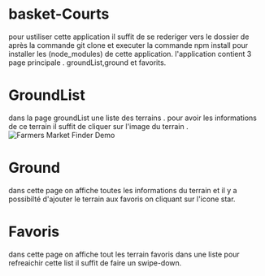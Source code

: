 # basket-Courts
pour ustiliser cette application il suffit de se rederiger vers le dossier de après la commande git clone et
executer la commande npm install pour installer les (node_modules) de cette application.
l'application contient 3 page principale .
groundList,ground et favorits.
# GroundList
dans la page groundList une liste des terrains . pour avoir les informations de ce terrain il suffit de cliquer sur l'image du terrain .
![Farmers Market Finder Demo](demo/demo.gif)

# Ground 
dans cette page on affiche toutes les informations du terrain et il y a possibilté d'ajouter le terrain aux favoris on cliquant sur l'icone star.
# Favoris 
dans cette page on affiche tout les terrain favoris dans une liste pour refreaichir cette list il suffit de faire un swipe-down.

 
